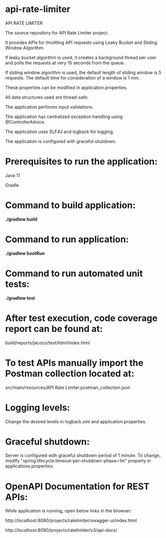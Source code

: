 # api-rate-limiter
API RATE LIMITER

The source repository for API Rate Limiter project.

It provides APIs for throttling API requests using Leaky Bucket and Sliding Window Algorithm.

If leaky bucket algorithm is used, it creates a background thread per user and polls the requests at very 15 seconds from the queue.

If sliding window algorithm is used, the default length of sliding window is 5 requests. The default time for consideration of a window is 1 min.

These properties can be modified in application.properties.


All data structures used are thread-safe.

The application performs input validations.

The application has centralized exception handling using @ControllerAdvice.

The application uses SLF4J and logback for logging.

The application is configured with graceful shutdown.


# Prerequisites to run the application:
Java 11

Gradle


# Command to build application:
**./gradlew build**


# Command to run application:
**./gradlew bootRun**


# Command to run automated unit tests:
**./gradlew test**


# After test execution, code coverage report can be found at:
build/reports/jacoco/test/html/index.html


# To test APIs manually import the Postman collection located at:
src/main/resources/API Rate Limiter.postman_collection.json


# Logging levels:
Change the desired levels in logback.xml and application.properties.


# Graceful shutdown:
Server is configured with graceful shutdown period of 1 minute. To change, modify "spring.lifecycle.timeout-per-shutdown-phase=1m" property in applications.properties.


# OpenAPI Documentation for REST APIs:
While application is running, open below links in the browser:


http://localhost:8080/projects/ratelimiter/swagger-ui/index.html

http://localhost:8080/projects/ratelimiter/v3/api-docs/
